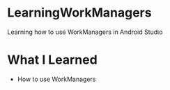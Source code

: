# LearningWorkManagers
Learning how to use WorkManagers in Android Studio

# What I Learned
- How to use WorkManagers
